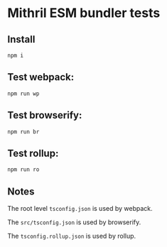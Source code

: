 # Mithril ESM bundler tests

## Install

    npm i

## Test webpack:

    npm run wp

## Test browserify:

    npm run br

## Test rollup:

    npm run ro

## Notes

The root level `tsconfig.json` is used by webpack.

The `src/tsconfig.json` is used by browserify.

The `tsconfig.rollup.json` is used by rollup.

